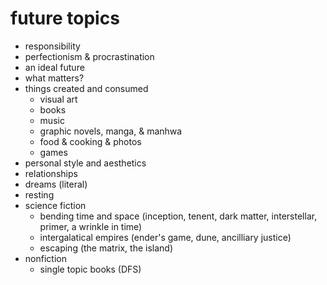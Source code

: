 # future topics

<!-- * adulthood  -->
* responsibility
* perfectionism & procrastination 
* an ideal future
* what matters?
* things created and consumed  
    * visual art 
    * books
    * music
    * graphic novels, manga, & manhwa 
    * food & cooking & photos 
    * games 
* personal style and aesthetics  
* relationships 
* dreams (literal) 
* resting 
* science fiction
    * bending time and space (inception, tenent, dark matter, interstellar, primer, a wrinkle in time)
    * intergalatical empires (ender's game, dune, ancilliary justice)
    * escaping (the matrix, the island)
* nonfiction
    * single topic books (DFS)

